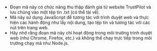 - Đoạn mã này có chức năng thu thập đánh giá từ website TrustPilot và lưu chúng vào một tệp tin .txt (có thể tải về). 
- Mã này sử dụng JavaScript để tương tác với trình duyệt web và thực hiện các hành động như lấy nội dung, tạo tệp tin và tương tác với các nút trên trang web.
- Hãy nhớ rằng đoạn mã này chỉ hoạt động trong môi trường trình duyệt web (như Chrome, Firefox, etc.) và không thể chạy trực tiếp trong môi trường chạy mã như Node.js.
